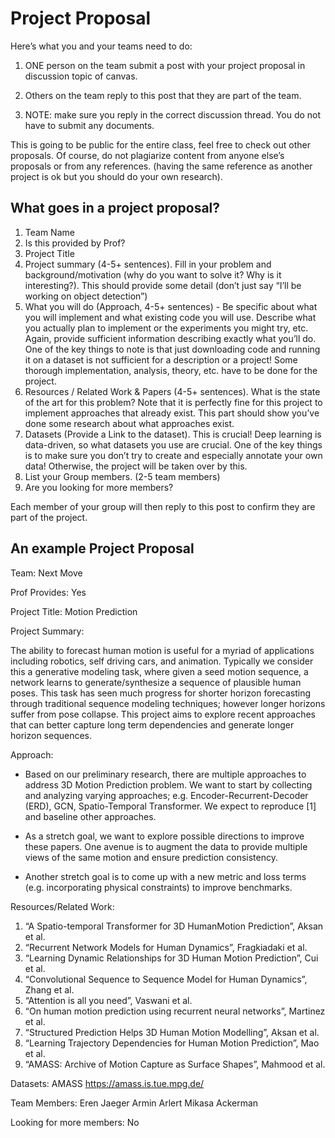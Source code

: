 # Project Proposal

Here’s what you and your teams need to do:

1. ONE person on the team submit a post with your project proposal in discussion topic of canvas.

2. Others on the team reply to this post that they are part of the team.

3. NOTE: make sure you reply in the correct discussion thread. You do not have to submit any documents.

This is going to be public for the entire class, feel free to check out other proposals. Of course, do not plagiarize content from anyone else’s proposals or from any references. (having the same reference as another project is ok but you should do your own research).

## What goes in a project proposal?

1. Team Name
2. Is this provided by Prof?
3. Project Title
4. Project summary (4-5+ sentences). Fill in your problem and background/motivation (why do you want to solve it? Why is it interesting?). This should provide some detail (don’t just say “I’ll be working on object detection”)
5. What you will do (Approach, 4-5+ sentences) - Be specific about what you will implement and what existing code you will use. Describe what you actually plan to implement or the experiments you might try, etc. Again, provide sufficient information describing exactly what you’ll do. One of the key things to note is that just downloading code and running it on a dataset is not sufficient for a description or a project! Some thorough implementation, analysis, theory, etc. have to be done for the project.
6. Resources / Related Work & Papers (4-5+ sentences). What is the state of the art for this problem? Note that it is perfectly fine for this project to implement approaches that already exist. This part should show you’ve done some research about what approaches exist.
7. Datasets (Provide a Link to the dataset). This is crucial! Deep learning is data-driven, so what datasets you use are crucial. One of the key things is to make sure you don’t try to create and especially annotate your own data! Otherwise, the project will be taken over by this.
8. List your Group members. (2-5 team members)
9. Are you looking for more members?

Each member of your group will then reply to this post to confirm they are part of the project.

## An example Project Proposal

Team: Next Move

Prof Provides: Yes

Project Title: Motion Prediction

Project Summary:

The ability to forecast human motion is useful for a myriad of applications including robotics, self driving cars, and animation. Typically we consider this a generative modeling task, where given a seed motion sequence, a network learns to generate/synthesize a sequence of plausible human poses. This task has seen much progress for shorter horizon forecasting through traditional sequence modeling techniques; however longer horizons suffer from pose collapse. This project aims to explore recent approaches that can better capture long term dependencies and generate longer horizon sequences.

Approach:

- Based on our preliminary research, there are multiple approaches to address 3D Motion Prediction problem. We want to start by collecting and analyzing varying approaches; e.g. Encoder-Recurrent-Decoder (ERD), GCN, Spatio-Temporal Transformer. We expect to reproduce [1] and baseline other approaches.

- As a stretch goal, we want to explore possible directions to improve these papers. One avenue is to augment the data to provide multiple views of the same motion and ensure prediction consistency.
- Another stretch goal is to come up with a new metric and loss terms (e.g. incorporating physical constraints) to improve benchmarks.

Resources/Related Work:

1. “A Spatio-temporal Transformer for 3D HumanMotion Prediction”, Aksan et al.
2. “Recurrent Network Models for Human Dynamics”, Fragkiadaki et al.
3. “Learning Dynamic Relationships for 3D Human Motion Prediction”, Cui et al.
4. “Convolutional Sequence to Sequence Model for Human Dynamics”, Zhang et al.
5. “Attention is all you need”, Vaswani et al.
6. “On human motion prediction using recurrent neural networks”, Martinez et al.
7. “Structured Prediction Helps 3D Human Motion Modelling”, Aksan et al.
8. “Learning Trajectory Dependencies for Human Motion Prediction”, Mao et al.
9. “AMASS: Archive of Motion Capture as Surface Shapes”, Mahmood et al.

Datasets: AMASS https://amass.is.tue.mpg.de/

Team Members: Eren Jaeger Armin Arlert Mikasa Ackerman

Looking for more members: No
